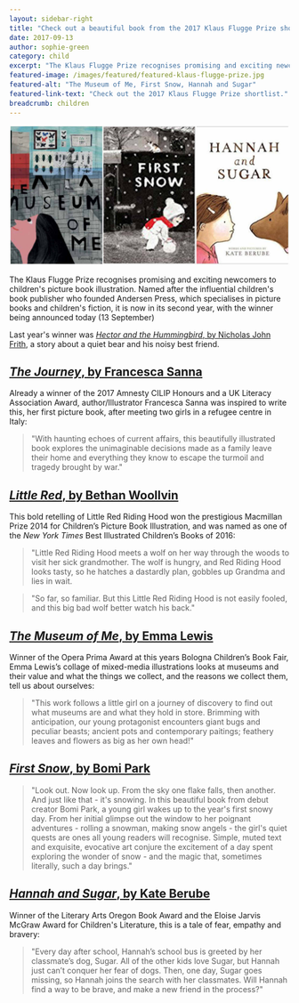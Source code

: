 ```yaml
---
layout: sidebar-right
title: "Check out a beautiful book from the 2017 Klaus Flugge Prize shortlist"
date: 2017-09-13
author: sophie-green
category: child
excerpt: "The Klaus Flugge Prize recognises promising and exciting newcomers to children's picture book illustration."
featured-image: /images/featured/featured-klaus-flugge-prize.jpg
featured-alt: "The Museum of Me, First Snow, Hannah and Sugar"
featured-link-text: "Check out the 2017 Klaus Flugge Prize shortlist."
breadcrumb: children
---
```


![The Museum of Me, First Snow, Hannah and Sugar](/images/featured/featured-klaus-flugge-prize.jpg)

The Klaus Flugge Prize recognises promising and exciting newcomers to children's picture book illustration. Named after the influential children's book publisher who founded Andersen Press, which specialises in picture books and children's fiction, it is now in its second year, with the winner being announced today (13 September)

Last year's winner was [<cite>Hector and the Hummingbird</cite>, by Nicholas John Frith](https://suffolk.spydus.co.uk/cgi-bin/spydus.exe/ENQ/OPAC/BIBENQ?BRN=1818990), a story about a quiet bear and his noisy best friend.

## [<cite>The Journey</cite>, by Francesca Sanna](https://suffolk.spydus.co.uk/cgi-bin/spydus.exe/ENQ/OPAC/BIBENQ?BRN=1952416)

Already a winner of the 2017 Amnesty CILIP Honours and a UK Literacy Association Award, author/Illustrator Francesca Sanna was inspired to write this, her first picture book, after meeting two girls in a refugee centre in Italy:

> "With haunting echoes of current affairs, this beautifully illustrated book explores the unimaginable decisions made as a family leave their home and everything they know to escape the turmoil and tragedy brought by war."

## [<cite>Little Red</cite>, by Bethan Woollvin](https://suffolk.spydus.co.uk/cgi-bin/spydus.exe/ENQ/OPAC/BIBENQ?BRN=2160786)

This bold retelling of Little Red Riding Hood won the prestigious Macmillan Prize 2014 for Children’s Picture Book Illustration, and was named as one of the <cite>New York Times</cite> Best Illustrated Children’s Books of 2016:

> "Little Red Riding Hood meets a wolf on her way through the woods to visit her sick grandmother. The wolf is hungry, and Red Riding Hood looks tasty, so he hatches a dastardly plan, gobbles up Grandma and lies in wait.

> "So far, so familiar. But this Little Red Riding Hood is not easily fooled, and this big bad wolf better watch his back."

## [<cite>The Museum of Me</cite>, by Emma Lewis](https://suffolk.spydus.co.uk/cgi-bin/spydus.exe/ENQ/OPAC/BIBENQ?BRN=2001557)

Winner of the Opera Prima Award at this years Bologna Children’s Book Fair, Emma Lewis’s collage of mixed-media illustrations looks at museums and their value and what the things we collect, and the reasons we collect them, tell us about ourselves:

> "This work follows a little girl on a journey of discovery to find out what museums are and what they hold in store. Brimming with anticipation, our young protagonist encounters giant bugs and peculiar beasts; ancient pots and contemporary paitings; feathery leaves and flowers as big as her own head!"

## [<cite>First Snow</cite>, by Bomi Park](https://suffolk.spydus.co.uk/cgi-bin/spydus.exe/ENQ/OPAC/BIBENQ?BRN=2089659)

> "Look out. Now look up. From the sky one flake falls, then another. And just like that - it's snowing. In this beautiful book from debut creator Bomi Park, a young girl wakes up to the year's first snowy day. From her initial glimpse out the window to her poignant adventures - rolling a snowman, making snow angels - the girl's quiet quests are ones all young readers will recognise. Simple, muted text and exquisite, evocative art conjure the excitement of a day spent exploring the wonder of snow - and the magic that, sometimes literally, such a day brings."

## [<cite>Hannah and Sugar</cite>, by Kate Berube](https://suffolk.spydus.co.uk/cgi-bin/spydus.exe/ENQ/OPAC/BIBENQ?BRN=2174816)

Winner of the Literary Arts Oregon Book Award and the Eloise Jarvis McGraw Award for Children's Literature, this is a tale of fear, empathy and bravery:

> "Every day after school, Hannah’s school bus is greeted by her classmate’s dog, Sugar. All of the other kids love Sugar, but Hannah just can’t conquer her fear of dogs. Then, one day, Sugar goes missing, so Hannah joins the search with her classmates. Will Hannah find a way to be brave, and make a new friend in the process?"

